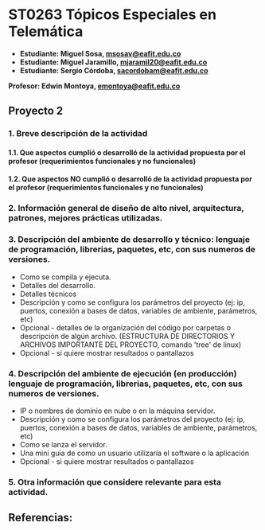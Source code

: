 # ST0263 Tópicos Especiales en Telemática

- **Estudiante: Miguel Sosa, msosav@eafit.edu.co**
- **Estudiante: Miguel Jaramillo, mjaramil20@eafit.edu.co**
- **Estudiante: Sergio Córdoba, sacordobam@eafit.edu.co**

**Profesor: Edwin Montoya, emontoya@eafit.edu.co**

## Proyecto 2

### 1. Breve descripción de la actividad

#### 1.1. Que aspectos cumplió o desarrolló de la actividad propuesta por el profesor (requerimientos funcionales y no funcionales)

#### 1.2. Que aspectos NO cumplió o desarrolló de la actividad propuesta por el profesor (requerimientos funcionales y no funcionales)

### 2. Información general de diseño de alto nivel, arquitectura, patrones, mejores prácticas utilizadas.

### 3. Descripción del ambiente de desarrollo y técnico: lenguaje de programación, librerias, paquetes, etc, con sus numeros de versiones.

- Como se compila y ejecuta.
- Detalles del desarrollo.
- Detalles técnicos
- Descripción y como se configura los parámetros del proyecto (ej: ip, puertos, conexión a bases de datos, variables de ambiente, parámetros, etc)
- Opcional - detalles de la organización del código por carpetas o descripción de algún archivo. (ESTRUCTURA DE DIRECTORIOS Y ARCHIVOS IMPORTANTE DEL PROYECTO, comando 'tree' de linux)
- Opcional - si quiere mostrar resultados o pantallazos

### 4. Descripción del ambiente de ejecución (en producción) lenguaje de programación, librerias, paquetes, etc, con sus numeros de versiones.

- IP o nombres de dominio en nube o en la máquina servidor.
- Descripción y como se configura los parámetros del proyecto (ej: ip, puertos, conexión a bases de datos, variables de ambiente, parámetros, etc)
- Como se lanza el servidor.
- Una mini guia de como un usuario utilizaría el software o la aplicación
- Opcional - si quiere mostrar resultados o pantallazos

### 5. Otra información que considere relevante para esta actividad.

## Referencias:
